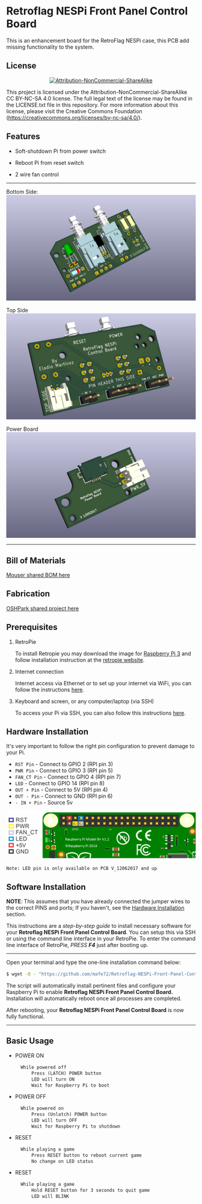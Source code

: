 Retroflag NESPi Front Panel Control Board
===============================
This is an enhancement board for the RetroFlag NESPi case, this PCB add missing functionality to the system.


License
-------
<div align="center"><a rel="license" href="https://creativecommons.org/licenses/by-nc-sa/4.0/"><img alt="Attribution-NonCommercial-ShareAlike" style="border-width:0" src="https://i.creativecommons.org/l/by-nc-sa/4.0/88x31.png" /></a><br /></div>

This project is licensed under the Attribution-NonCommercial-ShareAlike CC BY-NC-SA 4.0 license. The full legal text of the license may be found in the LICENSE.txt file in this repository. For more information about this license, please visit 
the Creative Commons Foundation (https://creativecommons.org/licenses/by-nc-sa/4.0/).

Features
--------

* Soft-shutdown Pi from power switch

* Reboot Pi from reset switch

* 2 wire fan control

----------
Bottom Side:
![CBottom Side](pictures/RetroflagNESPi-TH_Back.png)

Top Side
![Top Side](pictures/RetroflagNESPi-TH_Front.png)

Power Board
![Power Board](pictures/RetroflagNESPi-Power-SMD.png)

----------

Bill of Materials
-----------------

[Mouser shared BOM here](https://www.mouser.com/ProjectManager/ProjectDetail.aspx?AccessID=31b58a360e)


Fabrication
-----------

[OSHPark shared project here](https://oshpark.com/shared_projects/ssSJDKKQ)

Prerequisites
---------------------

1. RetroPie

      To install Retropie you may download the image for [Raspberry Pi 3](https://github.com/RetroPie/RetroPie-Setup/releases/download/4.2/retropie-4.2-rpi2_rpi3.img.gz "RetroPie for version RPi 2/3") and follow installation instruction at the [retropie website](https://retropie.org.uk/docs/First-Installation/#installation "RetroPie installation instructions").

2. Internet connection

      Internet access via Ethernet or to set up your internet via WiFi, you can follow the instructions [here](https://retropie.org.uk/docs/Wifi/ "RetroPie WiFi Setup").

3. Keyboard and screen, or any computer/laptop (via SSH)

      To access your Pi via SSH, you can also follow this instructions [here](https://retropie.org.uk/docs/SSH/ "Raspberry Pi SSH Setup").


Hardware Installation
---------------------
It's very important to follow the right pin configuration to prevent damage to your Pi.

  * `RST Pin` - Connect to GPIO 2 (RPI pin 3)
  * `PWR Pin` - Connect to GPIO 3 (RPI pin 5)
  * `FAN_CT Pin` - Connect to GPIO 4 (RPI pin 7)
  * `LED` - Connect to GPIO 14 (RPI pin 8) 
  * `OUT + Pin` - Connect to 5V (RPI pin 4)
  * `OUT - Pin` - Connect to GND (RPI pin 6)
  * `- IN + Pin` - Source 5v
  
![Pin Connection](pictures/Rpi-PinOut.png)

`Note: LED pin is only available on PCB V_12062017 and up`

Software Installation
---------------------

**NOTE**: This assumes that you have already connected the jumper wires to the correct PINS and ports;
If you haven't, see the [Hardware Installation](#hardware-installation) section.

This instructions are a *step-by-step guide* to install necessary software for your **Retroflag NESPi Front Panel Control Board**.
You can setup this via SSH or using the command line interface in your RetroPie. To enter the command line interface of RetroPie, *PRESS* ***F4*** just after booting up.

----------

Open your terminal and type the one-line installation command below:
```bash
$ wget -O - "https://github.com/mafe72/Retroflag-NESPi-Front-Panel-Control-Board/raw/master/install.sh" | sudo bash
```

The script will automatically install pertinent files and configure your Raspberry Pi to enable **Retroflag NESPi Front Panel Control Board.**
Installation will automatically reboot once all processes are completed.

After rebooting, your **Retroflag NESPi Front Panel Control Board** is now fully functional.

----------
	
Basic Usage
-----------

* POWER ON
			
		While powered off
			Press (LATCH) POWER button
			LED will turn ON
			Wait for Raspberry Pi to boot		
* POWER OFF
		
		While powered on
			Press (Unlatch) POWER button
			LED will turn OFF
			Wait for Raspberry Pi to shutdown			
* RESET

		While playing a game
			Press RESET button to reboot current game
			No change on LED status
	
* RESET
	
		While playing a game
			Hold RESET button for 3 seconds to quit game
			LED will BLINK